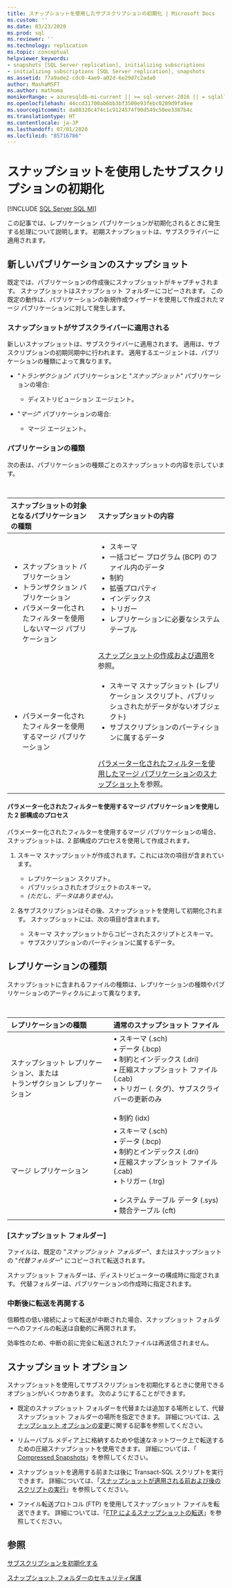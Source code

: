 ```yaml
---
title: スナップショットを使用したサブスクリプションの初期化 | Microsoft Docs
ms.custom: ''
ms.date: 03/23/2020
ms.prod: sql
ms.reviewer: ''
ms.technology: replication
ms.topic: conceptual
helpviewer_keywords:
- snapshots [SQL Server replication], initializing subscriptions
- initializing subscriptions [SQL Server replication], snapshots
ms.assetid: 77a9ade2-cdc0-4ae9-a02d-6e29d7c2ada0
author: MashaMSFT
ms.author: mathoma
monikerRange: = azuresqldb-mi-current || >= sql-server-2016 || = sqlallproducts-allversions
ms.openlocfilehash: 44ccd31700ab6bb3bf3500e93febc0209d9fa9ee
ms.sourcegitcommit: da88320c474c1c9124574f90d549c50ee3387b4c
ms.translationtype: HT
ms.contentlocale: ja-JP
ms.lasthandoff: 07/01/2020
ms.locfileid: "85716786"
---
```

# <a name="initialize-a-subscription-with-a-snapshot"></a>スナップショットを使用したサブスクリプションの初期化

[!INCLUDE [SQL Server SQL MI](../../includes/applies-to-version/sql-asdbmi.md)]

この記事では、レプリケーション パブリケーションが初期化されるときに発生する処理について説明します。 初期スナップショットは、サブスクライバーに適用されます。

## <a name="snapshot-for-a-new-publication"></a>新しいパブリケーションのスナップショット

既定では、パブリケーションの作成後にスナップショットがキャプチャされます。
スナップショットはスナップショット フォルダーにコピーされます。 この既定の動作は、パブリケーションの新規作成ウィザードを使用して作成されたマージ パブリケーションに対して発生します。

### <a name="snapshot-is-applied-to-subscriber"></a>スナップショットがサブスクライバーに適用される

新しいスナップショットは、サブスクライバーに適用されます。 適用は、サブスクリプションの初期同期中に行われます。 適用するエージェントは、パブリケーションの種類によって異なります。

- "_トランザクション_" パブリケーションと "_スナップショット_" パブリケーションの場合:
  - ディストリビューション エージェント。

- "_マージ_" パブリケーションの場合:
  - マージ エージェント。

### <a name="type-of-publication"></a>パブリケーションの種類

次の表は、パブリケーションの種類ごとのスナップショットの内容を示しています。

&nbsp;

| スナップショットの対象となるパブリケーションの種類 | スナップショットの内容 |
| :---------------------------------------- | :----------------------- |
| <ul> <li>スナップショット パブリケーション</li> <li>トランザクション パブリケーション</li> <li>パラメーター化されたフィルターを使用しないマージ パブリケーション</li> </ul> | <ul> <li>スキーマ</li> <li>一括コピー プログラム (BCP) のファイル内のデータ</li> <li>制約</li> <li>拡張プロパティ</li> <li>インデックス</li> <li>トリガー</li> <li>レプリケーションに必要なシステム テーブル</li> </ul> <br/>[スナップショットの作成および適用](../../relational-databases/replication/create-and-apply-the-initial-snapshot.md)を参照。 |
| <ul> <li>パラメーター化されたフィルターを使用するマージ パブリケーション</li> </ul> | <ul> <li>スキーマ スナップショット (レプリケーション スクリプト、パブリッシュされたがデータがないオブジェクト)</li> <li>サブスクリプションのパーティションに属するデータ</li> </ul> <br/>[パラメーター化されたフィルターを使用したマージ パブリケーションのスナップショット](../../relational-databases/replication/create-a-snapshot-for-a-merge-publication-with-parameterized-filters.md)を参照。 |
| | |

#### <a name="two-part-process-with-merge-publication-that-uses-parameterized-filters"></a>パラメーター化されたフィルターを使用するマージ パブリケーションを使用した 2 部構成のプロセス

パラメーター化されたフィルターを使用するマージ パブリケーションの場合、スナップショットは、2 部構成のプロセスを使用して作成されます。

1. スキーマ スナップショットが作成されます。これには次の項目が含まれています。
   - レプリケーション スクリプト。
   - パブリッシュされたオブジェクトのスキーマ。
   - _(ただし、データはありません)。_

2. 各サブスクリプションはその後、スナップショットを使用して初期化されます。 スナップショットには、次の項目が含まれます。
   - スキーマ スナップショットからコピーされたスクリプトとスキーマ。
   - サブスクリプションのパーティションに属するデータ。

## <a name="type-of-replication"></a>レプリケーションの種類

スナップショットに含まれるファイルの種類は、レプリケーションの種類やパブリケーションのアーティクルによって異なります。

&nbsp;

| レプリケーションの種類 | 通常のスナップショット ファイル |
| :------------------ | :-------------------- |
| スナップショット レプリケーション、または<br/>トランザクション レプリケーション | &bullet; スキーマ (.sch) <br/>&bullet; データ (.bcp) <br/>&bullet; 制約とインデックス (.dri) <br/>&bullet; 圧縮スナップショット ファイル (.cab) <br/>&bullet; トリガー (. タグ)、サブスクライバーの更新のみ <br/><br/>&bullet; 制約 (idx) |
| マージ レプリケーション                                      | &bullet; スキーマ (.sch) <br/>&bullet; データ (.bcp) <br/>&bullet; 制約とインデックス (.dri) <br/>&bullet; 圧縮スナップショット ファイル (.cab) <br/>&bullet; トリガー (.trg) <br/><br/>&bullet; システム テーブル データ (.sys) <br/>&bullet; 競合テーブル (cft) |
| | |

### <a name="snapshot-folder"></a>[スナップショット フォルダー]

ファイルは、既定の "_スナップショット フォルダー_"、またはスナップショットの "_代替フォルダー_" にコピーされて転送されます。

スナップショット フォルダーは、ディストリビューターの構成時に指定されます。 代替フォルダーは、パブリケーションの作成時に指定されます。

### <a name="resume-transfer-after-interruption"></a>中断後に転送を再開する

信頼性の低い接続によって転送が中断された場合、スナップショット フォルダーへのファイルの転送は自動的に再開されます。

効率性のため、中断の前に完全に転送されたファイルは再送信されません。

## <a name="snapshot-options"></a>スナップショット オプション

スナップショットを使用してサブスクリプションを初期化するときに使用できるオプションがいくつかあります。 次のようにすることができます。

- 既定のスナップショット フォルダーを代替または追加する場所として、代替スナップショット フォルダーの場所を指定できます。 詳細については、[スナップショット オプションの変更](../../relational-databases/replication/snapshot-options.md)に関する記事を参照してください。

- リムーバブル メディア上に格納するためや低速なネットワーク上で転送するための圧縮スナップショットを使用できます。 詳細については、「 [Compressed Snapshots](../../relational-databases/replication/snapshot-options.md#compressed-snapshots)」を参照してください。

- スナップショットを適用する前または後に Transact-SQL スクリプトを実行できます。 詳細については、「[スナップショットが適用される前および後のスクリプトの実行](../../relational-databases/replication/snapshot-options.md#execute-scripts-before-and-after-snapshot-is-applied)」を参照してください。

- ファイル転送プロトコル (FTP) を使用してスナップショット ファイルを転送できます。 詳細については、「[FTP によるスナップショットの転送](../../relational-databases/replication/publish/deliver-a-snapshot-through-ftp.md)」を参照してください。

## <a name="see-also"></a>参照

[サブスクリプションを初期化する](../../relational-databases/replication/initialize-a-subscription.md)

[スナップショット フォルダーのセキュリティ保護](../../relational-databases/replication/security/secure-the-snapshot-folder.md)

